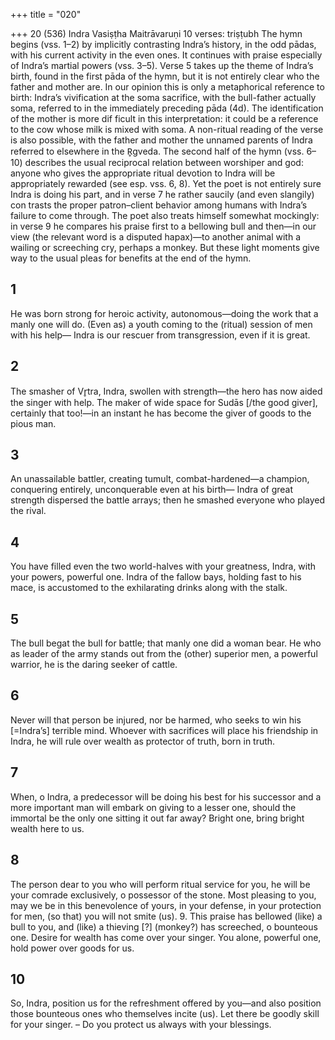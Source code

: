 +++
title = "020"

+++
20 (536)
Indra
Vasiṣṭha Maitrāvaruṇi
10 verses: triṣṭubh
The hymn begins (vss. 1–2) by implicitly contrasting Indra’s history, in the odd  pādas, with his current activity in the even ones. It continues with praise especially  of Indra’s martial powers (vss. 3–5). Verse 5 takes up the theme of Indra’s birth,  found in the first pāda of the hymn, but it is not entirely clear who the father and  mother are. In our opinion this is only a metaphorical reference to birth: Indra’s  vivification at the soma sacrifice, with the bull-father actually soma, referred to in  the immediately preceding pāda (4d). The identification of the mother is more dif
ficult in this interpretation: it could be a reference to the cow whose milk is mixed  with soma. A non-ritual reading of the verse is also possible, with the father and  mother the unnamed parents of Indra referred to elsewhere in the R̥gveda.
The second half of the hymn (vss. 6–10) describes the usual reciprocal relation  between worshiper and god:  anyone who gives the appropriate ritual devotion to  Indra will be appropriately rewarded (see esp. vss. 6, 8). Yet the poet is not entirely  sure Indra is doing his part, and in verse 7 he rather saucily (and even slangily) con
trasts the proper patron–client behavior among humans with Indra’s failure to come  through. The poet also treats himself somewhat mockingly: in verse 9 he compares his  praise first to a bellowing bull and then—in our view (the relevant word is a disputed  hapax)—to another animal with a wailing or screeching cry, perhaps a monkey. But  these light moments give way to the usual pleas for benefits at the end of the hymn.

## 1
He was born strong for heroic activity, autonomous—doing the work  that a manly one will do.
(Even as) a youth coming to the (ritual) session of men with his help— Indra is our rescuer from transgression, even if it is great.
## 2
The smasher of Vr̥tra, Indra, swollen with strength—the hero has now  aided the singer with help.
The maker of wide space for Sudās [/the good giver], certainly
that too!—in an instant he has become the giver of goods to the  pious man.
## 3
An unassailable battler, creating tumult, combat-hardened—a  champion, conquering entirely, unconquerable even at his birth— Indra of great strength dispersed the battle arrays; then he smashed  everyone who played the rival.
## 4
You have filled even the two world-halves with your greatness, Indra,  with your powers, powerful one.
Indra of the fallow bays, holding fast to his mace, is accustomed to the  exhilarating drinks along with the stalk.
## 5
The bull begat the bull for battle; that manly one did a woman bear. He who as leader of the army stands out from the (other) superior men,  a powerful warrior, he is the daring seeker of cattle.
## 6
Never will that person be injured, nor be harmed, who seeks to win his  [=Indra’s] terrible mind.
Whoever with sacrifices will place his friendship in Indra, he will rule  over wealth as protector of truth, born in truth.
## 7
When, o Indra, a predecessor will be doing his best for his successor  and a more important man will embark on giving to a lesser one, should the immortal be the only one sitting it out far away? Bright one,  bring bright wealth here to us.
## 8
The person dear to you who will perform ritual service for you, he will  be your comrade exclusively, o possessor of the stone.
Most pleasing to you, may we be in this benevolence of yours, in your  defense, in your protection for men, (so that) you will not smite (us). 9. This praise has bellowed (like) a bull to you, and (like) a thieving [?] (monkey?) has screeched, o bounteous one.
Desire for wealth has come over your singer. You alone, powerful one,  hold power over goods for us.
## 10
So, Indra, position us for the refreshment offered by you—and also  position those bounteous ones who themselves incite (us).
Let there be goodly skill for your singer. – Do you protect us always  with your blessings. 
